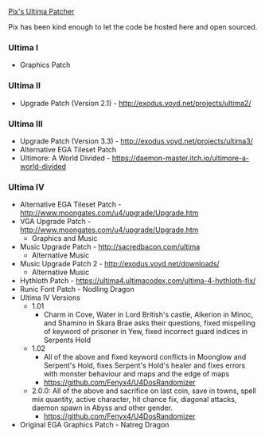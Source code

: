 [Pix's Ultima Patcher](https://www.pixsoriginadventures.co.uk/category/ultima-patcher/)

Pix has been kind enough to let the code be hosted here and open sourced.

### Ultima I
* Graphics Patch

### Ultima II
* Upgrade Patch (Version 2.1) - http://exodus.voyd.net/projects/ultima2/

### Ultima III
* Upgrade Patch (Version 3.3) - http://exodus.voyd.net/projects/ultima3/
* Alternative EGA Tileset Patch 
* Ultimore: A World Divided - https://daemon-master.itch.io/ultimore-a-world-divided

### Ultima IV
* Alternative EGA Tileset Patch - http://www.moongates.com/u4/upgrade/Upgrade.htm
* VGA Upgrade Patch - http://www.moongates.com/u4/upgrade/Upgrade.htm
  - Graphics and Music
* Music Upgrade Patch - http://sacredbacon.com/ultima
  - Alternative Music
* Music Upgrade Patch 2 - http://exodus.voyd.net/downloads/
  - Alternative Music
* Hythloth Patch - https://ultima4.ultimacodex.com/ultima-4-hythloth-fix/
* Runic Font Patch - Nodling Dragon
* Ultima IV Versions
  - 1.01
    - Charm in Cove, Water in Lord British's castle, Alkerion in Minoc, and Shamino in Skara Brae asks their questions, fixed mispelling of keyword of prisoner in Yew, fixed incorrect guard indices in Serpents Hold
  - 1.02
    - All of the above and fixed keyword conflicts in Moonglow and Serpent's Hold, fixes Serpent's Hold's healer and fixes errors with monster behaviour and maps and the edge of maps 
    - https://github.com/Fenyx4/U4DosRandomizer
  - 2.0.0: All of the above and sacrifice on last coin, save in towns, spell mix quantity, active character, hit chance fix, diagonal attacks, daemon spawn in Abyss and other gender.
    - https://github.com/Fenyx4/U4DosRandomizer
* Original EGA Graphics Patch - Natreg Dragon
